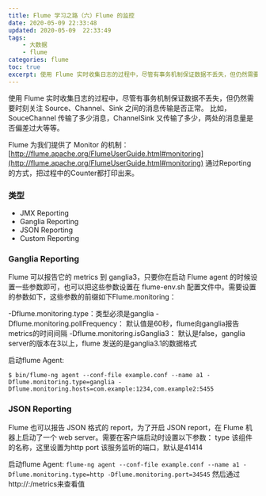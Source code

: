```yaml
---
title: Flume 学习之路（六）Flume 的监控
date: 2020-05-09 22:33:48
updated: 2020-05-09  22:33:49
tags: 
    - 大数据
    - flume
categories: flume
toc: true
excerpt: 使用 Flume 实时收集日志的过程中，尽管有事务机制保证数据不丢失，但仍然需要时刻关注 Source、Channel、Sink 之间的消息传输是否正常。比如，SouceChannel 传输了多少消息，ChannelSink 又传输了多少，两处的消息量是否偏差过大等等。
---
```



使用 Flume 实时收集日志的过程中，尽管有事务机制保证数据不丢失，但仍然需要时刻关注 Source、Channel、Sink 之间的消息传输是否正常。
比如，SouceChannel 传输了多少消息，ChannelSink 又传输了多少，两处的消息量是否偏差过大等等。

Flume 为我们提供了 Monitor 的机制：[http://flume.apache.org/FlumeUserGuide.html#monitoring](http://flume.apache.org/FlumeUserGuide.html#monitoring) 通过Reporting 的方式，把过程中的Counter都打印出来。

### 类型
- JMX Reporting
- Ganglia Reporting
- JSON Reporting
- Custom Reporting

### Ganglia Reporting
Flume 可以报告它的 metrics 到 ganglia3，只要你在启动 Flume agent 的时候设置一些参数即可，也可以把这些参数设置在 flume-env.sh 配置文件中。需要设置的参数如下，这些参数的前缀如下Flume.monitoring：

-Dflume.monitoring.type：类型必须是ganglia
-Dflume.monitoring.pollFrequency： 默认值是60秒，flume向ganglia报告metrics的时间间隔
-Dflume.monitoring.isGanglia3： 默认是false，ganglia server的版本在3以上，flume 发送的是ganglia3.1的数据格式

启动flume Agent:
```
$ bin/flume-ng agent --conf-file example.conf --name a1 -Dflume.monitoring.type=ganglia -Dflume.monitoring.hosts=com.example:1234,com.example2:5455
```

### JSON Reporting

Flume 也可以报告 JSON 格式的 report，为了开启 JSON report，在 Flume 机器上启动了一个 web server。需要在客户端启动时设置以下参数：
type    该组件的名称，这里设置为http
port    该服务监听的端口，默认是41414

启动flume Agent:
`flume-ng agent --conf-file example.conf --name a1 -Dflume.monitoring.type=http -Dflume.monitoring.port=34545`
然后通过http://<hostname>:<port>/metrics来查看值



